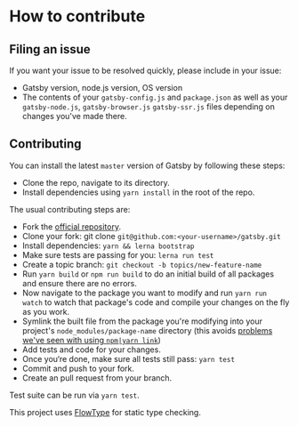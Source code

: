 # How to contribute

## Filing an issue

If you want your issue to be resolved quickly, please include in your issue:

* Gatsby version, node.js version, OS version
* The contents of your `gatsby-config.js` and `package.json` as well as your
  `gatsby-node.js`, `gatsby-browser.js` `gatsby-ssr.js` files depending on
  changes you've made there.

## Contributing
You can install the latest `master` version of Gatsby by following these steps:

* Clone the repo, navigate to its directory.
* Install dependencies using `yarn install` in the root of the repo.

The usual contributing steps are:

* Fork the [official repository](https://github.com/gatsbyjs/gatsby).
* Clone your fork: git clone `git@github.com:<your-username>/gatsby.git`
* Install dependencies: `yarn && lerna bootstrap`
* Make sure tests are passing for you: `lerna run test`
* Create a topic branch: `git checkout -b topics/new-feature-name`
* Run `yarn build` or `npm run build` to do an initial build of all packages
  and ensure there are no errors.
* Now navigate to the package you want to modify and run `yarn run watch` to
  watch that package's code and compile your changes on the fly as you work.
* Symlink the built file from the package you're modifying into your project's
  `node_modules/package-name` directory (this avoids [problems we've seen with
  using `npm|yarn
  link`](https://github.com/yarnpkg/rfcs/blob/master/text/0000-yarn-knit.md))
* Add tests and code for your changes.
* Once you‘re done, make sure all tests still pass: `yarn test`
* Commit and push to your fork.
* Create an pull request from your branch.

Test suite can be run via `yarn test`.

This project uses [FlowType](https://flowtype.org/) for static type checking.
